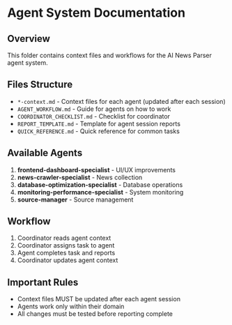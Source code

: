 # Agent System Documentation

## Overview
This folder contains context files and workflows for the AI News Parser agent system.

## Files Structure
- `*-context.md` - Context files for each agent (updated after each session)
- `AGENT_WORKFLOW.md` - Guide for agents on how to work
- `COORDINATOR_CHECKLIST.md` - Checklist for coordinator
- `REPORT_TEMPLATE.md` - Template for agent session reports
- `QUICK_REFERENCE.md` - Quick reference for common tasks

## Available Agents
1. **frontend-dashboard-specialist** - UI/UX improvements
2. **news-crawler-specialist** - News collection
3. **database-optimization-specialist** - Database operations
4. **monitoring-performance-specialist** - System monitoring
5. **source-manager** - Source management

## Workflow
1. Coordinator reads agent context
2. Coordinator assigns task to agent
3. Agent completes task and reports
4. Coordinator updates agent context

## Important Rules
- Context files MUST be updated after each agent session
- Agents work only within their domain
- All changes must be tested before reporting complete